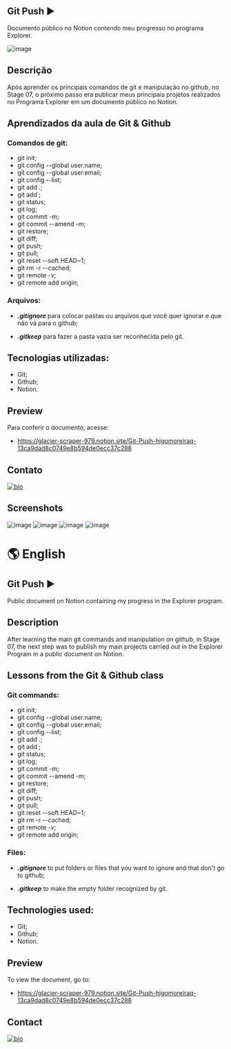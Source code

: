 ## Git Push ▶️

Documento público no Notion contendo meu progresso no programa Explorer.

![image](https://user-images.githubusercontent.com/107502907/192155534-8394c38c-92f7-4a57-b37f-376cff597b0c.png)

## Descrição

Após aprender os principais comandos de git e manipulação no github, no Stage 07, 
o próximo passo era publicar meus principais projetos realizados no Programa Explorer em um documento público no Notion.

## Aprendizados da aula de Git & Github

### Comandos de git:

- git init;
- git config --global user.name;
- git config --global user.email;
- git config --list;
- git add .;
- git add <file>;
- git status;
- git log;
- git commit -m;
- git commit --amend -m;
- git restore;
- git diff;
- git push;
- git pull;
- git reset --soft HEAD~1;
- git rm -r --cached;
- git remote -v;
- git remote add origin;

### Arquivos:

- ***.gitignore***
para colocar pastas ou arquivos que você quer ignorar e que não vá para o github;

- ***.gitkeep***
para fazer a pasta vazia ser reconhecida pelo git.

## Tecnologias utilizadas:

- Git;
- Github;
- Notion.

## Preview

Para conferir o documento, acesse:

- https://glacier-scraper-979.notion.site/Git-Push-higomoreiraq-13ca9dad8c0749e8b594de0ecc37c288

## Contato

[![bio](https://img.shields.io/badge/bio_higomoreiraq-02799D?style=for-the-badge&logo=ko-fi&logoColor=white)](https://higomoreiraq.github.io/Bio-Higo-Moreira/)

## Screenshots

![image](https://user-images.githubusercontent.com/107502907/192155759-90855fef-114f-4c91-b2df-99f697a5583c.png)
![image](https://user-images.githubusercontent.com/107502907/192155707-beaff29c-a7fa-4a2e-bc1b-ed16753bd6ae.png)
![image](https://user-images.githubusercontent.com/107502907/192155689-b6bb5ab2-bc32-44b1-9c2d-fa881b6cb1fd.png)
![image](https://user-images.githubusercontent.com/107502907/192158012-44a80c50-7deb-4fd2-a298-8accee368b14.png)

#
# 🌎 English

## Git Push ▶️

Public document on Notion containing my progress in the Explorer program.

## Description

After learning the main git commands and manipulation on github, in Stage 07,
the next step was to publish my main projects carried out in the Explorer Program in a public document on Notion.

## Lessons from the Git & Github class

### Git commands:

- git init;
- git config --global user.name;
- git config --global user.email;
- git config --list;
- git add .;
- git add <file>;
- git status;
- git log;
- git commit -m;
- git commit --amend -m;
- git restore;
- git diff;
- git push;
- git pull;
- git reset --soft HEAD~1;
- git rm -r --cached;
- git remote -v;
- git remote add origin;

### Files:

- ***.gitignore***
to put folders or files that you want to ignore and that don't go to github;

- ***.gitkeep***
to make the empty folder recognized by git.

## Technologies used:

- Git;
- Github;
- Notion.

## Preview

To view the document, go to:

- https://glacier-scraper-979.notion.site/Git-Push-higomoreiraq-13ca9dad8c0749e8b594de0ecc37c288

## Contact

[![bio](https://img.shields.io/badge/bio_higomoreiraq-02799D?style=for-the-badge&logo=ko-fi&logoColor=white)](https://higomoreiraq.github.io/Bio-Higo-Moreira/)
